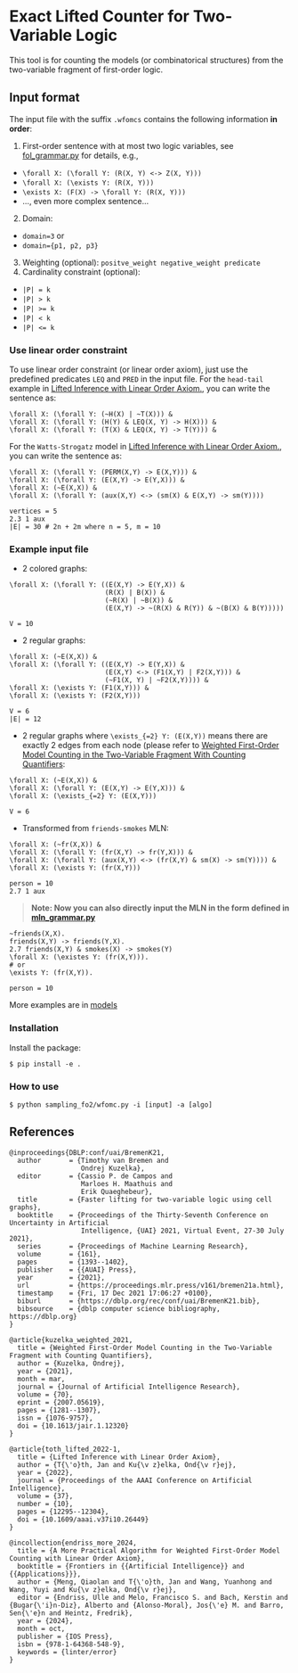 # Exact Lifted Counter for Two-Variable Logic

This tool is for counting the models (or combinatorical structures) from the two-variable fragment of first-order logic.


## Input format

The input file with the suffix `.wfomcs` contains the following information **in order**:
1. First-order sentence with at most two logic variables, see [fol_grammar.py](sampling_fo2/parser/fol_grammar.py) for details, e.g.,
  * `\forall X: (\forall Y: (R(X, Y) <-> Z(X, Y)))`
  * `\forall X: (\exists Y: (R(X, Y)))`
  * `\exists X: (F(X) -> \forall Y: (R(X, Y)))`
  * ..., even more complex sentence...
2. Domain: 
  * `domain=3` or
  * `domain={p1, p2, p3}`
3. Weighting (optional): `positve_weight negative_weight predicate`
4. Cardinality constraint (optional): 
  * `|P| = k`
  * `|P| > k`
  * `|P| >= k`
  * `|P| < k`
  * `|P| <= k`

### Use linear order constraint

To use linear order constraint (or linear order axiom), just use the predefined predicates `LEQ` and `PRED` in the input file. 
For the `head-tail` example in [Lifted Inference with Linear Order Axiom.](https://doi.org/10.1609/aaai.v37i10.26449), you can write the sentence as:
```
\forall X: (\forall Y: (~H(X) | ~T(X))) &
\forall X: (\forall Y: (H(Y) & LEQ(X, Y) -> H(X))) &
\forall X: (\forall Y: (T(X) & LEQ(X, Y) -> T(Y))) &
```
For the `Watts-Strogatz` model in [Lifted Inference with Linear Order Axiom.](https://doi.org/10.1609/aaai.v37i10.26449), you can write the sentence as:
```
\forall X: (\forall Y: (PERM(X,Y) -> E(X,Y))) &
\forall X: (\forall Y: (E(X,Y) -> E(Y,X))) &
\forall X: (~E(X,X)) &
\forall X: (\forall Y: (aux(X,Y) <-> (sm(X) & E(X,Y) -> sm(Y))))

vertices = 5
2.3 1 aux
|E| = 30 # 2n + 2m where n = 5, m = 10
```


### Example input file

- 2 colored graphs:
```
\forall X: (\forall Y: ((E(X,Y) -> E(Y,X)) &
                        (R(X) | B(X)) &
                        (~R(X) | ~B(X)) &
                        (E(X,Y) -> ~(R(X) & R(Y)) & ~(B(X) & B(Y)))))

V = 10
```

- 2 regular graphs:
```
\forall X: (~E(X,X)) &
\forall X: (\forall Y: ((E(X,Y) -> E(Y,X)) &
                        (E(X,Y) <-> (F1(X,Y) | F2(X,Y))) &
                        (~F1(X, Y) | ~F2(X,Y)))) &
\forall X: (\exists Y: (F1(X,Y))) & 
\forall X: (\exists Y: (F2(X,Y)))

V = 6
|E| = 12
```

- 2 regular graphs where `\exists_{=2} Y: (E(X,Y))` means there are exactly 2 edges from each node (please refer to [Weighted First-Order Model Counting in the Two-Variable Fragment With Counting Quantifiers](https://jair.org/index.php/jair/article/view/12320/26673):
```
\forall X: (~E(X,X)) &
\forall X: (\forall Y: (E(X,Y) -> E(Y,X))) &
\forall X: (\exists_{=2} Y: (E(X,Y)))

V = 6
```

- Transformed from `friends-smokes` MLN:
```
\forall X: (~fr(X,X)) &
\forall X: (\forall Y: (fr(X,Y) -> fr(Y,X))) &
\forall X: (\forall Y: (aux(X,Y) <-> (fr(X,Y) & sm(X) -> sm(Y)))) &
\forall X: (\exists Y: (fr(X,Y)))

person = 10
2.7 1 aux
```

> **Note: Now you can also directly input the MLN in the form defined in [mln_grammar.py](sampling_fo2/parser/mln_grammar.py)**
```
~friends(X,X).
friends(X,Y) -> friends(Y,X).
2.7 friends(X,Y) & smokes(X) -> smokes(Y)
\forall X: (\existes Y: (fr(X,Y))).
# or 
\exists Y: (fr(X,Y)).

person = 10
```

More examples are in [models](models/)


### Installation
Install the package:
```
$ pip install -e .
```


### How to use
```
$ python sampling_fo2/wfomc.py -i [input] -a [algo]
```

## References


```
@inproceedings{DBLP:conf/uai/BremenK21,
  author       = {Timothy van Bremen and
                  Ondrej Kuzelka},
  editor       = {Cassio P. de Campos and
                  Marloes H. Maathuis and
                  Erik Quaeghebeur},
  title        = {Faster lifting for two-variable logic using cell graphs},
  booktitle    = {Proceedings of the Thirty-Seventh Conference on Uncertainty in Artificial
                  Intelligence, {UAI} 2021, Virtual Event, 27-30 July 2021},
  series       = {Proceedings of Machine Learning Research},
  volume       = {161},
  pages        = {1393--1402},
  publisher    = {{AUAI} Press},
  year         = {2021},
  url          = {https://proceedings.mlr.press/v161/bremen21a.html},
  timestamp    = {Fri, 17 Dec 2021 17:06:27 +0100},
  biburl       = {https://dblp.org/rec/conf/uai/BremenK21.bib},
  bibsource    = {dblp computer science bibliography, https://dblp.org}
}
```
```
@article{kuzelka_weighted_2021,
  title = {Weighted First-Order Model Counting in the Two-Variable Fragment with Counting Quantifiers},
  author = {Kuzelka, Ondrej},
  year = {2021},
  month = mar,
  journal = {Journal of Artificial Intelligence Research},
  volume = {70},
  eprint = {2007.05619},
  pages = {1281--1307},
  issn = {1076-9757},
  doi = {10.1613/jair.1.12320}
}
```
```
@article{toth_lifted_2022-1,
  title = {Lifted Inference with Linear Order Axiom},
  author = {T{\'o}th, Jan and Ku{\v z}elka, Ond{\v r}ej},
  year = {2022},
  journal = {Proceedings of the AAAI Conference on Artificial Intelligence},
  volume = {37},
  number = {10},
  pages = {12295--12304},
  doi = {10.1609/aaai.v37i10.26449}
}
```
```
@incollection{endriss_more_2024,
  title = {A More Practical Algorithm for Weighted First-Order Model Counting with Linear Order Axiom},
  booktitle = {Frontiers in {{Artificial Intelligence}} and {{Applications}}},
  author = {Meng, Qiaolan and T{\'o}th, Jan and Wang, Yuanhong and Wang, Yuyi and Ku{\v z}elka, Ond{\v r}ej},
  editor = {Endriss, Ulle and Melo, Francisco S. and Bach, Kerstin and {Bugar{\'i}n-Diz}, Alberto and {Alonso-Moral}, Jos{\'e} M. and Barro, Sen{\'e}n and Heintz, Fredrik},
  year = {2024},
  month = oct,
  publisher = {IOS Press},
  isbn = {978-1-64368-548-9},
  keywords = {linter/error}
}
```
